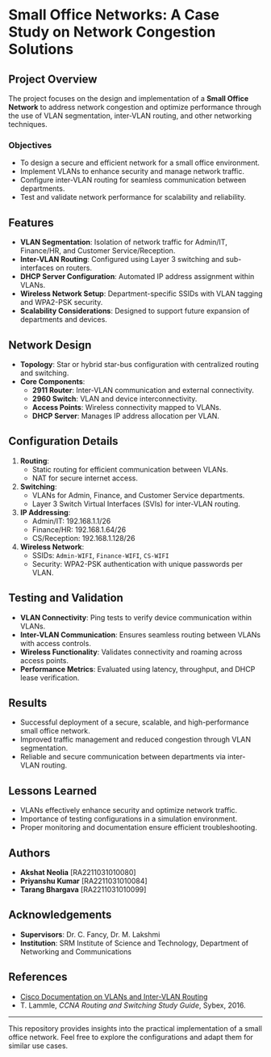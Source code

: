 # Small Office Networks: A Case Study on Network Congestion Solutions

## Project Overview

The project focuses on the design and implementation of a **Small Office Network** to address network congestion and optimize performance through the use of VLAN segmentation, inter-VLAN routing, and other networking techniques.

### Objectives
- To design a secure and efficient network for a small office environment.
- Implement VLANs to enhance security and manage network traffic.
- Configure inter-VLAN routing for seamless communication between departments.
- Test and validate network performance for scalability and reliability.

## Features
- **VLAN Segmentation**: Isolation of network traffic for Admin/IT, Finance/HR, and Customer Service/Reception.
- **Inter-VLAN Routing**: Configured using Layer 3 switching and sub-interfaces on routers.
- **DHCP Server Configuration**: Automated IP address assignment within VLANs.
- **Wireless Network Setup**: Department-specific SSIDs with VLAN tagging and WPA2-PSK security.
- **Scalability Considerations**: Designed to support future expansion of departments and devices.

## Network Design

- **Topology**: Star or hybrid star-bus configuration with centralized routing and switching.
- **Core Components**:
  - **2911 Router**: Inter-VLAN communication and external connectivity.
  - **2960 Switch**: VLAN and device interconnectivity.
  - **Access Points**: Wireless connectivity mapped to VLANs.
  - **DHCP Server**: Manages IP address allocation per VLAN.

## Configuration Details
1. **Routing**:
   - Static routing for efficient communication between VLANs.
   - NAT for secure internet access.
2. **Switching**:
   - VLANs for Admin, Finance, and Customer Service departments.
   - Layer 3 Switch Virtual Interfaces (SVIs) for inter-VLAN routing.
3. **IP Addressing**:
   - Admin/IT: 192.168.1.1/26
   - Finance/HR: 192.168.1.64/26
   - CS/Reception: 192.168.1.128/26
4. **Wireless Network**:
   - SSIDs: `Admin-WIFI`, `Finance-WIFI`, `CS-WIFI`
   - Security: WPA2-PSK authentication with unique passwords per VLAN.

## Testing and Validation
- **VLAN Connectivity**: Ping tests to verify device communication within VLANs.
- **Inter-VLAN Communication**: Ensures seamless routing between VLANs with access controls.
- **Wireless Functionality**: Validates connectivity and roaming across access points.
- **Performance Metrics**: Evaluated using latency, throughput, and DHCP lease verification.

## Results
- Successful deployment of a secure, scalable, and high-performance small office network.
- Improved traffic management and reduced congestion through VLAN segmentation.
- Reliable and secure communication between departments via inter-VLAN routing.

## Lessons Learned
- VLANs effectively enhance security and optimize network traffic.
- Importance of testing configurations in a simulation environment.
- Proper monitoring and documentation ensure efficient troubleshooting.

## Authors
- **Akshat Neolia** [RA2211031010080]
- **Priyanshu Kumar** [RA2211031010084]
- **Tarang Bhargava** [RA2211031010099]

## Acknowledgements
- **Supervisors**: Dr. C. Fancy, Dr. M. Lakshmi
- **Institution**: SRM Institute of Science and Technology, Department of Networking and Communications

## References
- [Cisco Documentation on VLANs and Inter-VLAN Routing](https://www.cisco.com/c/en/us/support/docs/lan-switching/inter-vlan-routing/41860-howto-L3-intervlanrouting.html)
- T. Lammle, *CCNA Routing and Switching Study Guide*, Sybex, 2016.

---

This repository provides insights into the practical implementation of a small office network. Feel free to explore the configurations and adapt them for similar use cases.

